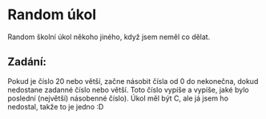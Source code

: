 # Random úkol
Random školní úkol někoho jiného, když jsem neměl co dělat.

## Zadání:
Pokud je číslo 20 nebo větší, začne násobit čísla od 0 do nekonečna, dokud nedostane zadanné číslo nebo větší. Toto číslo vypíše a vypíše, jaké bylo poslední (největší) násobenné číslo). Úkol měl být C, ale já jsem ho nedostal, takže to je jedno :D
